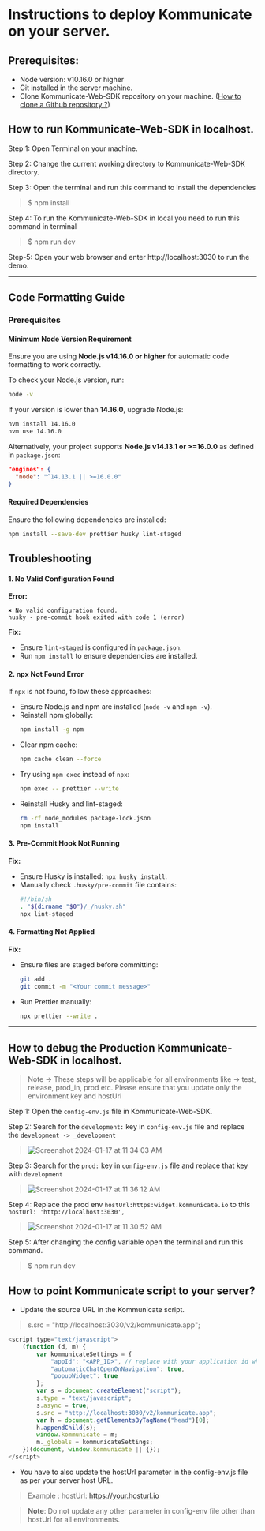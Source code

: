 # Instructions to deploy Kommunicate on your server.

## Prerequisites:
- Node version: v10.16.0 or higher
- Git installed in the server machine.
- Clone Kommunicate-Web-SDK repository on your machine. ([How to clone a Github repository ?](https://help.github.com/en/github/creating-cloning-and-archiving-repositories/cloning-a-repository))


## How to run Kommunicate-Web-SDK in localhost.
Step 1: Open Terminal on your machine.

Step 2: Change the current working directory to Kommunicate-Web-SDK directory.

Step 3: Open the terminal and run this command to install the dependencies
> $ npm install

Step 4: To run the Kommunicate-Web-SDK in local you need to run this command in terminal
> $ npm run dev


Step-5: Open your web browser and enter http://localhost:3030 to run the demo.

---
## Code Formatting Guide

### Prerequisites

#### Minimum Node Version Requirement
Ensure you are using **Node.js v14.16.0 or higher** for automatic code formatting to work correctly.

To check your Node.js version, run:
```sh
node -v
```
If your version is lower than **14.16.0**, upgrade Node.js:
```sh
nvm install 14.16.0
nvm use 14.16.0
```
Alternatively, your project supports **Node.js v14.13.1 or >=16.0.0** as defined in `package.json`:
```json
"engines": {
  "node": "^14.13.1 || >=16.0.0"
}
```

#### Required Dependencies
Ensure the following dependencies are installed:
```sh
npm install --save-dev prettier husky lint-staged
```



## Troubleshooting

#### **1. No Valid Configuration Found**
**Error:**
```
✖ No valid configuration found.
husky - pre-commit hook exited with code 1 (error)
```
**Fix:**
- Ensure `lint-staged` is configured in `package.json`.
- Run `npm install` to ensure dependencies are installed.

#### **2. npx Not Found Error**
If `npx` is not found, follow these approaches:
- Ensure Node.js and npm are installed (`node -v` and `npm -v`).
- Reinstall npm globally:
  ```sh
  npm install -g npm
  ```
- Clear npm cache:
  ```sh
  npm cache clean --force
  ```
- Try using `npm exec` instead of `npx`:
  ```sh
  npm exec -- prettier --write
  ```
- Reinstall Husky and lint-staged:
  ```sh
  rm -rf node_modules package-lock.json
  npm install
  ```

#### **3. Pre-Commit Hook Not Running**
**Fix:**
- Ensure Husky is installed: `npx husky install`.
- Manually check `.husky/pre-commit` file contains:
  ```sh
  #!/bin/sh
  . "$(dirname "$0")/_/husky.sh"
  npx lint-staged
  ```

#### **4. Formatting Not Applied**
**Fix:**
- Ensure files are staged before committing:
  ```sh
  git add .
  git commit -m "<Your commit message>"
  ```
- Run Prettier manually:
  ```sh
  npx prettier --write .
  ```
---
## How to debug the Production Kommunicate-Web-SDK in localhost.

> Note -> These steps will be applicable for all environments like -> test, release, prod_in, prod etc. Please ensure that you update only the environment key and hostUrl

Step 1: Open the `config-env.js` file in Kommunicate-Web-SDK.

Step 2: Search for the `development:` key in `config-env.js` file and replace the `development -> _development`
> ![Screenshot 2024-01-17 at 11 34 03 AM](https://github.com/Kommunicate-io/Kommunicate-Web-SDK/assets/109517510/40228a67-9d68-4dae-b9ac-9e3d487e1e48)

Step 3: Search for the `prod:` key in `config-env.js` file and replace that key with `development`


> ![Screenshot 2024-01-17 at 11 36 12 AM](https://github.com/Kommunicate-io/Kommunicate-Web-SDK/assets/109517510/49774a67-ed72-40b7-8e23-67250eb85448)

Step 4: Replace the prod env `hostUrl:https:widget.kommunicate.io` to this `hostUrl: 'http://localhost:3030',`
>  ![Screenshot 2024-01-17 at 11 30 52 AM](https://github.com/Kommunicate-io/Kommunicate-Web-SDK/assets/109517510/d32a1f4d-69f0-4184-837a-3d595f5d2bb8)

Step 5: After changing the config variable open the terminal and run this command.
> $ npm run dev

## How to point Kommunicate script to your server?

- Update the source URL in the Kommunicate script.
> s.src = "http://localhost:3030/v2/kommunicate.app";

```javascript
<script type="text/javascript">
    (function (d, m) {
        var kommunicateSettings = {
            "appId": "<APP_ID>", // replace with your application id which you can find from the install section in the dashboard.
            "automaticChatOpenOnNavigation": true,
            "popupWidget": true
        };
        var s = document.createElement("script");
        s.type = "text/javascript";
        s.async = true;
        s.src = "http://localhost:3030/v2/kommunicate.app";
        var h = document.getElementsByTagName("head")[0];
        h.appendChild(s);
        window.kommunicate = m;
        m._globals = kommunicateSettings;
    })(document, window.kommunicate || {});
</script>

```
- You have to also update the hostUrl parameter in the config-env.js file as per your server host URL.
> Example : hostUrl: https://your.hosturl.io

> **Note**: Do not update any other parameter in config-env file other than hostUrl for all environments. 
 


